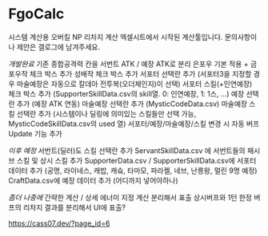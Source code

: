 # FgoCalc

시스템 계산용 오버킬 NP 리차지 계산 엑셀시트에서 시작된 계산툴입니다.
문의사항이나 제안은 갤로그에 남겨주세요.<br>


*개발완료*
기존 종합공격력 칸을 서번트 ATK / 예장 ATK로 분리
은포우 기본 적용 + 금포우작 체크 박스 추가
성배작 체크 박스 추가
서포터 선택란 추가 (서포터3을 지정할 경우 마술예장은 자동으로 칼데아 전투복(오더체인지)이 선택)
서포터 스킬(+인연예장) 체크 박스 추가 (SupporterSkillData.csv의 skill열. 0: 인연예장, 1: 1스, ...)
예장 선택란 추가 (예장 ATK 연동)
마술예장 선택란 추가 (MysticCodeData.csv)
마술예장 스킬 선택란 추가 (시스템이나 딜링에 의미있는 스킬들만 선택 가능, MysticCodeSkillData.csv의 used 열)
서포터/예장/마술예장/스킬 변경 시 자동 버프 Update 기능 추가

*이후 예정*
서번트(딜러)도 스킬 선택란 추가
ServantSkillData.csv 에 서번트들의 패시브 스킬 및 상시 스킬 추가
SupporterData.csv / SupporterSkillData.csv에 서포터 데이터 추가 (공명, 라이네스, 캐밥, 캐슼, 타마모, 파라켈, 네브, 난릉왕, 멀린 9명 예정)
CraftData.csv에 예장 데이터 추가 (어디까지 넣어야하나)

*좀더 나중에*
간략한 계산 / 상세 에너미 지정 계산 분리해서 표출
상시버프와 1턴 한정 버프의 리차지 결과를 분리해서 UI에 표출?

https://cass07.dev/?page_id=6
